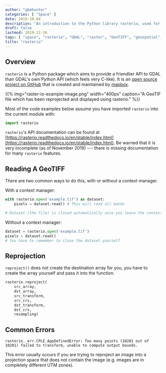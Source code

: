 ```yaml
---
author: "gbmhunter"
categories: [ "Space" ]
date: 2019-10-04
description: "An introduction to the Python library rasterio, used for manipulating geospatial data."
draft: false
lastmod: 2019-11-16
tags: [ "space", "rasterio", "GDAL", "raster", "GeoTIFF", "geospatial", "API", "mapbox", "Python" ]
title: "rasterio"
---
```


## Overview

`rasterio` is a Python package which aims to provide a friendlier API to GDAL than GDAL's own Python API (which feels very C-like). It is an [open source project on GitHub](https://github.com/mapbox/rasterio) that is created and maintained by [mapbox](https://www.mapbox.com/).

{{% img="raster-io-example-image.png" width="400px" caption="A GeoTIF file which has been reprojected and displayed using rasterio." %}}

Most of the code examples below assume you have imported `rasterio` into the current module with:

```py
import rasterio
```

`rasterio`'s API documentation can be found at [https://rasterio.readthedocs.io/en/stable/index.html](https://rasterio.readthedocs.io/en/stable/index.html). Be warned that it is very incomplete (as of November 2019) --- there is missing documentation for many `rasterio` features.

## Reading A GeoTIFF

There are two common ways to do this, with or without a context manager.

With a context manager:

```py
with rasterio.open('example.tif') as dataset:
    pixels = dataset.read() # This will read all bands

# Dataset (the file) is closed automatically once you leave the context
```

Without a context manager:

```py
dataset = rasterio.open('example.tif')
pixels = dataset.read()
# You have to remember to close the dataset yourself
```

## Reprojection

`reproject()` does not create the destination array for you, you have to create the array yourself and pass it into the function.

```py
rasterio.reproject(
    src_array,
    dst_array,
    src_transform,
    src_crs,
    dst_transform,
    dst_crs,
    resampling)
```

## Common Errors

```text
rasterio._err.CPLE_AppDefinedError: Too many points (10201 out of 10201) failed to transform, unable to compute output bounds.
```

This error usually occurs if you are trying to reproject an image into a projection space that does not contain the image (e.g. images are in completely different UTM zones).
